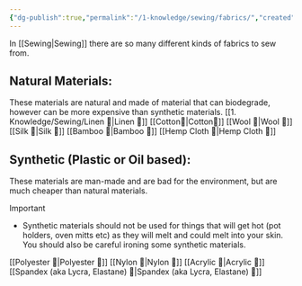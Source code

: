 ```yaml
---
{"dg-publish":true,"permalink":"/1-knowledge/sewing/fabrics/","created":"2025-07-20T10:43:19.607+10:00","updated":"2025-07-22T17:44:20.016+10:00"}
---
```


In [[Sewing\|Sewing]] there are so many different kinds of fabrics to sew from.

## Natural Materials:
These materials are natural and made of material that can biodegrade, however can be more expensive than synthetic materials. 
[[1. Knowledge/Sewing/Linen 🌱\|Linen 🌱]]
[[Cotton🌱\|Cotton🌱]]
[[Wool 🌱\|Wool 🌱]]
[[Silk 🌱\|Silk 🌱]]
[[Bamboo 🌱\|Bamboo 🌱]]
[[Hemp Cloth 🌱\|Hemp Cloth 🌱]]

## Synthetic (Plastic or Oil based):
These materials are man-made and are bad for the environment, but are much cheaper than natural materials. 

> [!Important]
> - Synthetic materials should not be used for things that will get hot (pot holders, oven mitts etc) as they will melt and could melt into your skin. You should also be careful ironing some synthetic materials.

[[Polyester 🌱\|Polyester 🌱]]
[[Nylon 🌱\|Nylon 🌱]]
[[Acrylic 🌱\|Acrylic 🌱]]
[[Spandex (aka Lycra, Elastane) 🌱\|Spandex (aka Lycra, Elastane) 🌱]]



